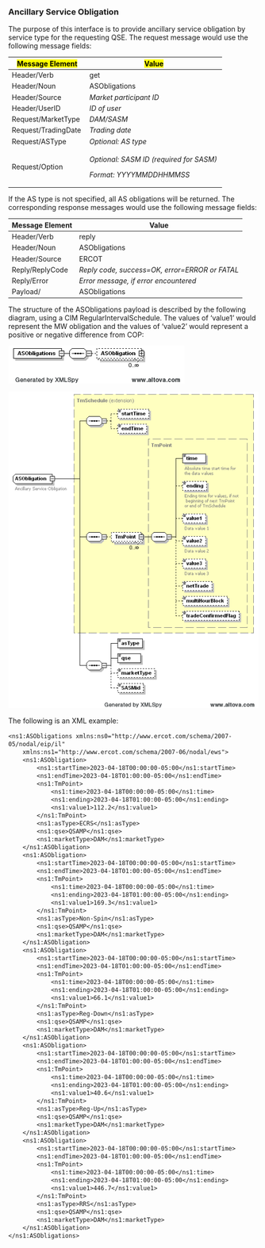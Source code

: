 ### Ancillary Service Obligation

The purpose of this interface is to provide ancillary service
obligation by service type for the requesting QSE. The request message
would use the following message fields:

<table>
<colgroup>
<col style="width: 36%" />
<col style="width: 63%" />
</colgroup>
<thead>
<tr class="header">
<th><mark>Message Element</mark></th>
<th><mark>Value</mark></th>
</tr>
</thead>
<tbody>
<tr class="odd">
<td>Header/Verb</td>
<td>get</td>
</tr>
<tr class="even">
<td>Header/Noun</td>
<td>ASObligations</td>
</tr>
<tr class="odd">
<td>Header/Source</td>
<td><em>Market participant ID</em></td>
</tr>
<tr class="even">
<td>Header/UserID</td>
<td><em>ID of user</em></td>
</tr>
<tr class="odd">
<td>Request/MarketType</td>
<td><em>DAM/SASM</em></td>
</tr>
<tr class="even">
<td>Request/TradingDate</td>
<td><em>Trading date</em></td>
</tr>
<tr class="odd">
<td>Request/ASType</td>
<td><em>Optional: AS type</em></td>
</tr>
<tr class="even">
<td>Request/Option</td>
<td><p><em>Optional: SASM ID (required for SASM)</em></p>
<p><em>Format: YYYYMMDDHHMMSS</em></p></td>
</tr>
</tbody>
</table>

If the AS type is not specified, all AS obligations will be returned.
The corresponding response messages would use the following message
fields:

| <span class="mark">Message Element</span> | <span class="mark">Value</span>                |
|-------------------------------------------|------------------------------------------------|
| Header/Verb                               | reply                                          |
| Header/Noun                               | ASObligations                                  |
| Header/Source                             | ERCOT                                          |
| Reply/ReplyCode                           | *Reply code, success=OK, error=ERROR or FATAL* |
| Reply/Error                               | *Error message, if error encountered*          |
| Payload/                                  | ASObligations                                  |

 The structure of the ASObligations payload is described by the
 following diagram, using a CIM RegularIntervalSchedule. The values of
 ‘value1’ would represent the MW obligation and the values of ‘value2’
 would represent a positive or negative difference from COP:

![ASObligations Structure](../Images/MI_ASObligations_Structure.png)

![ASObligation Structure](../Images/MI_ASObligation_Structure.png)

The following is an XML example:

~~~
<ns1:ASObligations xmlns:ns0="http://www.ercot.com/schema/2007-05/nodal/eip/il"
    xmlns:ns1="http://www.ercot.com/schema/2007-06/nodal/ews">
    <ns1:ASObligation>
        <ns1:startTime>2023-04-18T00:00:00-05:00</ns1:startTime>
        <ns1:endTime>2023-04-18T01:00:00-05:00</ns1:endTime>
        <ns1:TmPoint>
            <ns1:time>2023-04-18T00:00:00-05:00</ns1:time>
            <ns1:ending>2023-04-18T01:00:00-05:00</ns1:ending>
            <ns1:value1>112.2</ns1:value1>
        </ns1:TmPoint>
        <ns1:asType>ECRS</ns1:asType>
        <ns1:qse>QSAMP</ns1:qse>
        <ns1:marketType>DAM</ns1:marketType>
    </ns1:ASObligation>
    <ns1:ASObligation>
        <ns1:startTime>2023-04-18T00:00:00-05:00</ns1:startTime>
        <ns1:endTime>2023-04-18T01:00:00-05:00</ns1:endTime>
        <ns1:TmPoint>
            <ns1:time>2023-04-18T00:00:00-05:00</ns1:time>
            <ns1:ending>2023-04-18T01:00:00-05:00</ns1:ending>
            <ns1:value1>169.3</ns1:value1>
        </ns1:TmPoint>
        <ns1:asType>Non-Spin</ns1:asType>
        <ns1:qse>QSAMP</ns1:qse>
        <ns1:marketType>DAM</ns1:marketType>
    </ns1:ASObligation>
    <ns1:ASObligation>
        <ns1:startTime>2023-04-18T00:00:00-05:00</ns1:startTime>
        <ns1:endTime>2023-04-18T01:00:00-05:00</ns1:endTime>
        <ns1:TmPoint>
            <ns1:time>2023-04-18T00:00:00-05:00</ns1:time>
            <ns1:ending>2023-04-18T01:00:00-05:00</ns1:ending>
            <ns1:value1>66.1</ns1:value1>
        </ns1:TmPoint>
        <ns1:asType>Reg-Down</ns1:asType>
        <ns1:qse>QSAMP</ns1:qse>
        <ns1:marketType>DAM</ns1:marketType>
    </ns1:ASObligation>
    <ns1:ASObligation>
        <ns1:startTime>2023-04-18T00:00:00-05:00</ns1:startTime>
        <ns1:endTime>2023-04-18T01:00:00-05:00</ns1:endTime>
        <ns1:TmPoint>
            <ns1:time>2023-04-18T00:00:00-05:00</ns1:time>
            <ns1:ending>2023-04-18T01:00:00-05:00</ns1:ending>
            <ns1:value1>40.6</ns1:value1>
        </ns1:TmPoint>
        <ns1:asType>Reg-Up</ns1:asType>
        <ns1:qse>QSAMP</ns1:qse>
        <ns1:marketType>DAM</ns1:marketType>
    </ns1:ASObligation>
    <ns1:ASObligation>
        <ns1:startTime>2023-04-18T00:00:00-05:00</ns1:startTime>
        <ns1:endTime>2023-04-18T01:00:00-05:00</ns1:endTime>
        <ns1:TmPoint>
            <ns1:time>2023-04-18T00:00:00-05:00</ns1:time>
            <ns1:ending>2023-04-18T01:00:00-05:00</ns1:ending>
            <ns1:value1>446.7</ns1:value1>
        </ns1:TmPoint>
        <ns1:asType>RRS</ns1:asType>
        <ns1:qse>QSAMP</ns1:qse>
        <ns1:marketType>DAM</ns1:marketType>
    </ns1:ASObligation>
</ns1:ASObligations>
~~~

